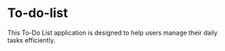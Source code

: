 # To-do-list
This To-Do List application is designed to help users manage their daily tasks efficiently.
